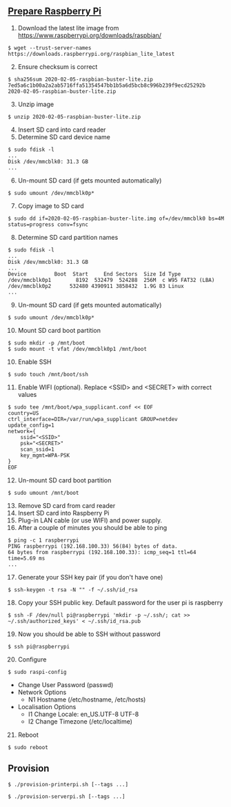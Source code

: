 ## [Prepare Raspberry Pi](https://www.raspberrypi.org/documentation/installation/installing-images/linux.md)

1. Download the latest lite image from https://www.raspberrypi.org/downloads/raspbian/
```
$ wget --trust-server-names https://downloads.raspberrypi.org/raspbian_lite_latest
```
2. Ensure checksum is correct
```
$ sha256sum 2020-02-05-raspbian-buster-lite.zip
7ed5a6c1b00a2a2ab5716ffa51354547bb1b5a6d5bcb8c996b239f9ecd25292b  2020-02-05-raspbian-buster-lite.zip
```
3. Unzip image
```
$ unzip 2020-02-05-raspbian-buster-lite.zip
```
4. Insert SD card into card reader
5. Determine SD card device name
```
$ sudo fdisk -l
...
Disk /dev/mmcblk0: 31.3 GB
...
```
6. Un-mount SD card (if gets mounted automatically)
```
$ sudo umount /dev/mmcblk0p*
```
7. Copy image to SD card
```
$ sudo dd if=2020-02-05-raspbian-buster-lite.img of=/dev/mmcblk0 bs=4M status=progress conv=fsync
```
8. Determine SD card partition names
```
$ sudo fdisk -l
...
Disk /dev/mmcblk0: 31.3 GB
...
Device         Boot  Start     End Sectors  Size Id Type
/dev/mmcblk0p1        8192  532479  524288  256M  c W95 FAT32 (LBA)
/dev/mmcblk0p2      532480 4390911 3858432  1.9G 83 Linux
...
```
9. Un-mount SD card (if gets mounted automatically)
```
$ sudo umount /dev/mmcblk0p*
```
10. Mount SD card boot partition
```
$ sudo mkdir -p /mnt/boot
$ sudo mount -t vfat /dev/mmcblk0p1 /mnt/boot
```
10. Enable SSH
```
$ sudo touch /mnt/boot/ssh
```
11. Enable WIFI (optional). Replace \<SSID\> and \<SECRET\> with correct values
```
$ sudo tee /mnt/boot/wpa_supplicant.conf << EOF
country=US
ctrl_interface=DIR=/var/run/wpa_supplicant GROUP=netdev
update_config=1
network={
    ssid="<SSID>"
    psk="<SECRET>"
    scan_ssid=1
    key_mgmt=WPA-PSK
}
EOF
```
12. Un-mount SD card boot partition
```
$ sudo umount /mnt/boot
```
13. Remove SD card from card reader
14. Insert SD card into Raspberry Pi
15. Plug-in LAN cable (or use WIFI) and power supply.
16. After a couple of minutes you should be able to ping
```
$ ping -c 1 raspberrypi
PING raspberrypi (192.168.100.33) 56(84) bytes of data.
64 bytes from raspberrypi (192.168.100.33): icmp_seq=1 ttl=64 time=5.69 ms
...
```
17. Generate your SSH key pair (if you don't have one)
```
$ ssh-keygen -t rsa -N "" -f ~/.ssh/id_rsa
```
18. Copy your SSH public key. Default password for the user pi is raspberry
```
$ ssh -F /dev/null pi@raspberrypi 'mkdir -p ~/.ssh/; cat >> ~/.ssh/authorized_keys' < ~/.ssh/id_rsa.pub
```
19. Now you should be able to SSH without password
```
$ ssh pi@raspberrypi
```
20. Configure
```
$ sudo raspi-config
```
* Change User Password (passwd)
* Network Options
  * N1 Hostname (/etc/hostname, /etc/hosts)
* Localisation Options
  * I1 Change Locale: en_US.UTF-8 UTF-8
  * I2 Change Timezone (/etc/localtime)
21. Reboot
```
$ sudo reboot
```

## Provision

```
$ ./provision-printerpi.sh [--tags ...]

```
```
$ ./provision-serverpi.sh [--tags ...]
```
